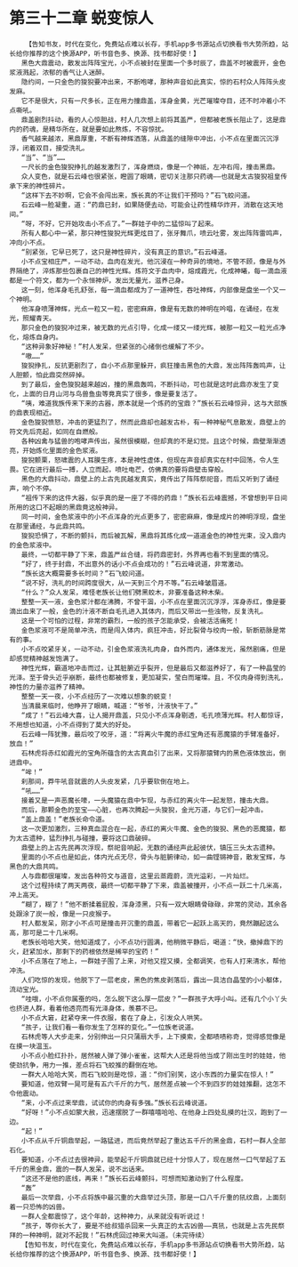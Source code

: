 # 第三十二章 蜕变惊人
        【告知书友，时代在变化，免费站点难以长存，手机app多书源站点切换看书大势所趋，站长给你推荐的这个换源APP，听书音色多、换源、找书都好使！】
       黑色大鼎震动，散发出阵阵宝光，小不点被封在里面一个多时辰了，鼎盖不时被震开，金色浆液溅起，浓郁的香气让人迷醉。
       隐约间，一只金色的狻猊要冲出来，不断咆哮，那种声音如此真实，惊的石村众人阵阵头皮发麻。
       它不是很大，只有一尺多长，正在用力撞鼎盖，浑身金黄，光芒璀璨夺目，还不时冲着小不点嘶吼。
       鼎盖剧烈抖动，看的人心惊胆战，村人几次想上前将其盖严，但都被老族长阻止了，这是鼎内的药魂，是精华所在，就是要如此熬炼，不容惊扰。
       香气越来越浓，黑鼎厚重，不断有神辉洒落，从鼎盖的缝隙中冲出，小不点在里面沉沉浮浮，闭着双目，接受洗礼。
       “当”、“当”……
       一尺长的金色狻猊挣扎的越发激烈了，浑身燃烧，像是一个神祇，左冲右闯，撞击黑鼎。
       众人变色，就是石云峰也很紧张，瞪圆了眼睛，密切关注那只药魂——也就是太古狻猊祖皇传承下来的神性碎片。
       “这样下去不妙啊，它会不会闯出来，族长真的不让我们干预吗？”石飞蛟问道。
       石云峰一脸凝重，道：“药鼎已封，如果随便去动，可能会让药性精华炸开，消散在这天地间。”
       “呀，不好，它开始攻击小不点了。”一群娃子中的二猛惊叫了起来。
       所有人都心中一紧，那只神性狻猊光辉更炫目了，张牙舞爪，喷云吐雾，发出阵阵雷鸣声，冲向小不点。
       “别紧张，它早已死了，这只是神性碎片，没有真正的意识。”石云峰道。
       小不点宝相庄严，一动不动，血肉在发光，他沉浸在一种奇异的境地，不管不顾，像是与外界隔绝了，淬炼那些包裹自己的神性光辉。炼符文于血肉中，熔成霞光，化成神曦，每一滴血液都是一个符文，都为一个永恒神炉，发出无量光，滋养己身。
       这一刻，他浑身毛孔舒张，每一滴血都成为了一道神性，吞吐神辉，内部像是盘坐一个又一个神明。
       他浑身喷薄神辉，光点一粒又一粒，密密麻麻，像是有无数的神明在吟唱，在诵经，在发光，照耀青天。
       那只金色的狻猊冲过来，被无数的光点引导，化成一缕又一缕光辉，被那一粒又一粒光点净化，熔炼自身内。
       “这种异象好神秘！”村人发呆，但紧张的心绪倒也缓解了不少。
       “嗷……”
       狻猊挣扎，反抗更剧烈了，自小不点那里躲开，疯狂撞击黑色的大鼎，发出阵阵轰鸣声，让人胆颤，怕此鼎突然碎掉。
       到了最后，金色狻猊越来越凶，撞的黑鼎轰鸣，不断抖动，可也就是这时此鼎亦发生了变化，上面的日月山河与鸟兽鱼虫等竟真实了很多，像是要复活了。
       “咦，难道我族传来下来的古器，原本就是一个炼药的宝鼎？”族长石云峰惊异，这与大部族的鼎表现相近。
       金色狻猊愤怒，冲击的更猛烈了，然而此鼎却也越发古朴，有一种神秘气息散发，鼎壁上的符文先后亮起，如同在自燃般。
       各种凶禽与猛兽的咆哮声传出，虽然很模糊，但却真的不是幻觉。且这个时候，鼎壁渐渐透亮，开始炼化里面的金色浆液。
       狻猊颤栗，怒啸震的人耳膜生疼，本是神性虚体，但现在声音却真实在村中回荡，令人生畏。它在进行最后一搏，人立而起，喷吐电芒，仿佛真的要将鼎壁击穿般。
       黑色的大鼎抖动，鼎壁上的上古先民越发真实，竟传出了阵阵祭祀音，而后又听到了诵经声，响个不停。
       “祖传下来的这件大器，似乎真的是一座了不得的药鼎！”族长石云峰震撼，不曾想到平日间所用的这口不起眼的黑鼎竟这般神异。
       同一时间，金色浆液中的小不点浑身的光点更多了，密密麻麻，像是成片的神明浮现，盘坐在那里诵经，与此鼎共鸣。
       狻猊恐惧了，不断的颤抖，而后被瓦解，黑鼎将其炼化成一道道金色的神性光束，没入鼎内的金色浆液中。
       最终，一切都平静了下来，鼎盖严丝合缝，将药鼎密封，外界再也看不到里面的情况。
       “好了，终于封鼎，不出意外的话小不点会成功的！”石云峰说道，非常激动。
       “族长这大概需要多长时间？”石飞蛟问道。
       “说不好，洗礼的时间跨度很大，从一天到三个月不等。”石云峰皱眉道。
       “什么？”众人发呆，难怪老族长让他们劈黑蛟木，非要准备这种木柴。
       整整一天一液，金色浆汁都在沸腾，不曾干涸，小不点在里面沉沉浮浮，浑身赤红，像是要滴出血来了一般，金色的汁液不断自毛孔进入其体内，而后又带出一些浊物，反复洗礼。
       这是一个可怕的过程，非常的霸烈，一般的孩子怎能承受，会被活活痛死！
       金色浆液可不是简单冲洗，而是闯入体内，疯狂冲击，好比裂骨与绞肉一般，斩断筋脉是常有的事。
       小不点咬紧牙关，一动不动，引金色浆液洗礼肉身，自外而内，通体发光，虽然剧痛，但是却感觉精神越发饱满了。
       神性光辉，霸道地冲击而过，让其脏腑近乎裂开，但是最后又都滋养好了，有了一种晶莹的光泽。至于骨头近乎崩断，最终也都被修复，更加凝实，莹白而璀璨。且，不仅肉身得到洗礼，神性的力量亦滋养了精神。
       整整一天一夜，小不点经历了一次难以想象的蜕变！
       当清晨来临时，他睁开了眼睛，喊道：“爷爷，汁液快干了。”
       “成了！”石云峰大喜，让人揭开鼎盖，只见小不点浑身剔透，毛孔喷薄光辉。村人都惊讶，不用想也知道，小不点得到了莫大的好处。
       石云峰一阵犹豫，最后咬了咬牙，道：“将离火牛魔的赤红宝角还有恶魔猿的手臂准备好，放血！”
       石林虎将赤红如霞光的宝角所蕴含的太古真血引了出来，又将那猿臂内的黑色液体放出，倒进鼎中。
       “哞！”
       刹那间，莽牛吼音就震的人头皮发紧，几乎要软倒在地上。
       “吼……”
       接着又是一声恶魔长嚎，一头魔猿在鼎中乍现，与赤红的离火牛一起发怒，撞击大鼎。
       而后，那颗金色的至宝——心脏，也再次腾起一头狻猊，金光万道，与它们一起冲击。
       “盖上鼎盖！”老族长命令道。
       这一次更加激烈，三种真血混合在一起，赤红的离火牛魔、金色的狻猊、黑色的恶魔猿，都为太古遗种，猛烈挣扎与碰撞，要将这口鼎破碎。
       鼎壁上的上古先民再次浮现，祭祀音响起，无数的诵经声此起彼伏，镇压三头太古遗种。
       里面的小不点也是如此，体内光点无尽，骨头与脏腑律动，如一曲铿锵神音，散发宝辉，与黑色的大鼎共鸣。
       人与鼎都很璀璨，发出各种符文与道音，这里云蒸霞蔚，流光溢彩，一片灿烂。
       这个过程持续了两天两夜，最终一切都平静了下来，鼎盖被撞开，小不点一跃二十几米高，冲上高天。
       “糊了，糊了！”他不断揉着屁股，浑身漆黑，只有一双大眼睛骨碌碌，非常的灵动，其余各处跟涂了炭一般，像是一只皮猴子。
       村人都发呆，刚才小不点可是撞击开沉重的鼎盖，带着它一起跃上高天的，竟然蹦起这么高，那可是二十几米啊。
       老族长哈哈大笑，他知道成了，小不点功行圆满，他稍微平静后，喝道：“快，撤掉鼎下的火，赶紧加水，那剩下的药根依然是稀罕的宝药！”
       小不点落在了地上，一群娃子围了上来，对他又捏又摸，全都调笑，也有人打来清水，帮他冲洗。
       人们吃惊的发现，他脱下了一层老皮，黑色的焦皮剥落后，露出一具洁白晶莹的小小躯体，流动宝光。
       “哇哦，小不点你属蚕的吗，怎么脱下这么厚一层皮？”一群孩子大呼小叫。还有几个小丫头也挤进人群，看着他透亮而有光泽身体，羡慕不已。
       小不点大窘，赶紧夺来一件衣服，套在了身上，引发众人哄笑。
       “孩子，让我们看一看你发生了怎样的变化。”一位族老说道。
       石林虎等人大步走来，分别伸出一只只蒲扇大手，上下摸索，全都啧啧称奇，觉得感觉像是在摸一块温玉。
       小不点小脸红扑扑，居然被人弹了弹小雀雀，这帮大人还是将他当成了刚出生时的娃娃，他使劲抗争，用力一推，差点将石飞蛟推的翻倒在地。
       一群大人哈哈大笑，而石飞蛟则是吃惊，道：“你们别笑，这小东西的力量实在惊人！”
       要知道，他双臂一晃可是有五六千斤的力气，居然差点被一个不到四岁的娃娃推翻，这怎不令他震动。
       “来，小不点过来举鼎，试试你的肉身有多强。”族长石云峰说道。
       “好呀！”小不点如蒙大赦，迅速摆脱了一群嘻嘻哈哈、在他身上四处乱摸的壮汉，跑到了一边。
       “起！”
       小不点从千斤铜鼎举起，一路猛进，而后竟然举起了重达五千斤的黑金鼎，石村一群人全部石化。
       要知道，小不点过去很神异，能举起千斤铜鼎就已经十分惊人了，现在居然一口气举起了五千斤的黑金鼎，震的一群人发呆，说不出话来。
       “这还不是他的底线，再来！”族长石云峰颤抖，可想而知激动到了什么程度。
       “轰”
       最后一次举鼎，小不点将族中最沉重的大鼎举过头顶，那是一口八千斤重的犼纹鼎，上面刻着一只恐怖的凶兽。
       一群人全都震惊了，这个年龄，这种神力，从来就没有听说过！
       “孩子，等你长大了，要是不给叔猎杀回来一头真正的太古凶兽——真犼，也就是上古先民祭拜的一种神明，就对不起我！”石林虎回过神来大叫道。（未完待续）
       【告知书友，时代在变化，免费站点难以长存，手机app多书源站点切换看书大势所趋，站长给你推荐的这个换源APP，听书音色多、换源、找书都好使！】